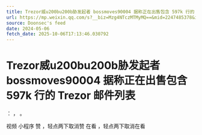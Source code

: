 ```yaml
---
title: Trezor威u200bu200b胁发起者 bossmoves90004 据称正在出售包含 597k 行的 Trezor 邮件列表
url: https://mp.weixin.qq.com/s?__biz=Mzg4NTczMTMyMQ==&mid=2247485378&idx=1&sn=b97a78eca8dcd64e115c0e88bcbcb4ee
source: Doonsec's feed
date: 2024-05-06
fetch_date: 2025-10-06T17:13:46.030792
---
```


# Trezor威u200bu200b胁发起者 bossmoves90004 据称正在出售包含 597k 行的 Trezor 邮件列表

：
，
。

视频
小程序
赞
，轻点两下取消赞
在看
，轻点两下取消在看